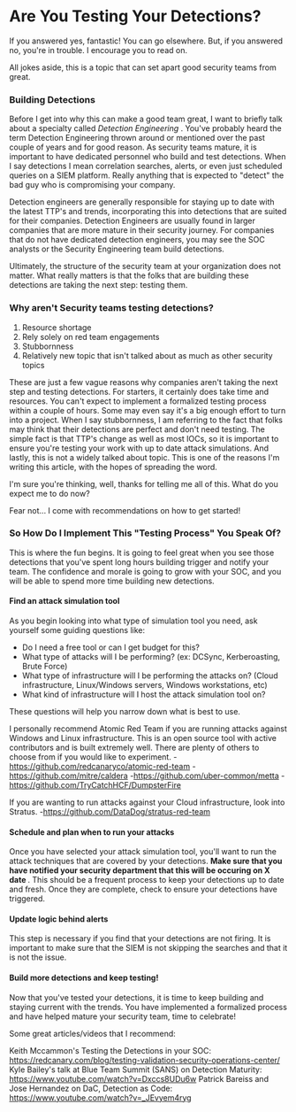 # Are You Testing Your Detections?


If you answered yes, fantastic! You can go elsewhere. But, if you answered no, you're in trouble. I encourage you to read on.

All jokes aside, this is a topic that can set apart good security teams from great. 

### Building Detections

Before I get into why this can make a good team great, I want to briefly talk about a specialty called <i> Detection Engineering </i>. You've probably heard the term Detection Engineering thrown around or mentioned over the past couple of years and for good reason. As security teams mature, it is important to have dedicated personnel who build and test detections. When I say detections I mean correlation searches, alerts, or even just scheduled queries on a SIEM platform. Really anything that is expected to "detect" the bad guy who is compromising your company.

Detection engineers are generally responsible for staying up to date with the latest TTP's and trends,  incorporating this into detections that are suited for their companies. Detection Engineers are usually found in larger companies that are more mature in their security journey. For companies that do not have dedicated detection engineers, you may see the SOC analysts or the Security Engineering team build detections.

Ultimately, the structure of the security team at your organization does not matter. What really matters is that the folks that are building these detections are taking the next step: testing them.


### Why aren't Security teams testing detections?
1. Resource shortage
2. Rely solely on red team engagements
3. Stubbornness
4. Relatively new topic that isn't talked about as much as other security topics

These are just a few vague reasons why companies aren't taking the next step and testing detections. For starters, it certainly does take time and resources. You can't expect to implement a formalized testing process within a couple of hours. Some may even say it's a big enough effort to turn into a project. When I say stubbornness, I am referring to the fact that folks may think that their detections are perfect and don't need testing. The simple fact is that TTP's change as well as most IOCs, so it is important to ensure you're testing your work with up to date attack simulations. And lastly, this is not a widely talked about topic. This is one of the reasons I'm writing this article, with the hopes of spreading the word.

I'm sure you're thinking, well, thanks for telling me all of this. What do you expect me to do now?

Fear not... I come with recommendations on how to get started!

### So How Do I Implement This "Testing Process" You Speak Of?

This is where the fun begins. It is going to feel great when you see those detections that you've spent long hours building trigger and notify your team. The confidence and morale is going to grow with your SOC, and you will be able to spend more time building new detections.

#### Find an attack simulation tool

As you begin looking into what type of simulation tool you need, ask yourself some guiding questions like:

- Do I need a free tool or can I get budget for this?
- What type of attacks will I be performing? (ex: DCSync, Kerberoasting, Brute Force)
- What type of infrastructure will I be performing the attacks on? (Cloud infrastructure, Linux/Windows servers, Windows workstations, etc)
- What kind of infrastructure will I host the attack simulation tool on? 

These questions will help you narrow down what is best to use.

I personally recommend Atomic Red Team if you are running attacks against Windows and Linux infrastructure. This is an open source tool with active contributors and is built extremely well. There are plenty of others to choose from if you would like to experiment. 
-https://github.com/redcanaryco/atomic-red-team
-https://github.com/mitre/caldera
-https://github.com/uber-common/metta
-https://github.com/TryCatchHCF/DumpsterFire

If you are wanting to run attacks against your Cloud infrastructure, look into Stratus.
-https://github.com/DataDog/stratus-red-team

#### Schedule and plan when to run your attacks

Once you have selected your attack simulation tool, you'll want to run the attack techniques that are covered by your detections. <b> Make sure that you have notified your security department that this will be occuring on X date </b>. This should be a frequent process to keep your detections up to date and fresh. Once they are complete, check to ensure your detections have triggered.

#### Update logic behind alerts

This step is necessary if you find that your detections are not firing. It is important to make sure that the SIEM is not skipping the searches and that it is not the issue.

#### Build more detections and keep testing!

Now that you've tested your detections, it is time to keep building and staying current with the trends. You have implemented a formalized process and have helped mature your security team, time to celebrate! 


Some great articles/videos that I recommend:

Keith Mccammon's Testing the Detections in your SOC: https://redcanary.com/blog/testing-validation-security-operations-center/
Kyle Bailey's talk at Blue Team Summit (SANS) on Detection Maturity: https://www.youtube.com/watch?v=Dxccs8UDu6w
Patrick Bareiss and Jose Hernandez on DaC, Detection as Code: https://www.youtube.com/watch?v=_JEvyem4ryg
